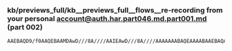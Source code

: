 ### kb/previews_full/kb__previews_full__flows__re-recording from your personal account@auth.har.part046.md.part001.md (part 002)

```md
AAEBAQD9/f0AAQEBAAMDAwD///8A////AAIEAwD///8A////AAAAAAABAQEAAAABAAEBAQAAAAAA/v7+AAEBAQABAQEA///+AAICAgAAAA
```

```

